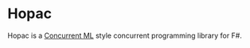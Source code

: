 # Hopac

Hopac is a [Concurrent ML](http://cml.cs.uchicago.edu/) style concurrent
programming library for F#.

